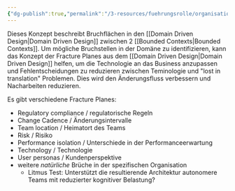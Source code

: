 ```yaml
---
{"dg-publish":true,"permalink":"/3-resources/fuehrungsrolle/organisationsstruktur/team-topologies/fracture-planes/","created":"2024-11-11T08:59:37.324+01:00","updated":"2024-04-28T16:47:18.284+02:00"}
---
```



Dieses Konzept beschreibt Bruchflächen in den [[Domain Driven Design\|Domain Driven Design]] zwischen 2 [[Bounded Contexts\|Bounded Contexts]].
Um mögliche Bruchstellen in der Domäne zu identifizieren, kann das Konzept der Fracture Planes aus dem [[Domain Driven Design\|Domain Driven Design]] helfen, um die Technologie an das Business anzupassen und Fehlentscheidungen zu reduzieren zwischen Teminologie und "lost in translation" Problemen. Dies wird den Änderungsfluss verbessern und Nacharbeiten reduzieren.

Es gibt verschiedene Fracture Planes:
- Regulatory compliance / regulatorische Regeln
- Change Cadence / Änderungsintervalle
- Team location / Heimatort des Teams
- Risk / Risiko
- Performance isolation / Unterschiede in der Performanceerwartung
- Technology / Technologie
- User personas / Kundenperspektive
- weitere *natürliche* Brüche in der spezifischen Organisation
	- Litmus Test: Unterstützt die resultierende Architektur autonomere Teams mit reduzierter kognitiver Belastung?
